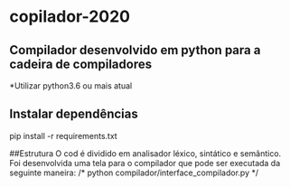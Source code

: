 # copilador-2020
## Compilador desenvolvido em python para a cadeira de compiladores

*Utilizar python3.6 ou mais atual

## Instalar dependências
pip install -r requirements.txt

##Estrutura
O cod é dividido em analisador léxico, sintático e semântico. Foi desenvolvida uma tela para o compilador que pode ser executada da seguinte maneira:
/* python compilador/interface_compilador.py */




